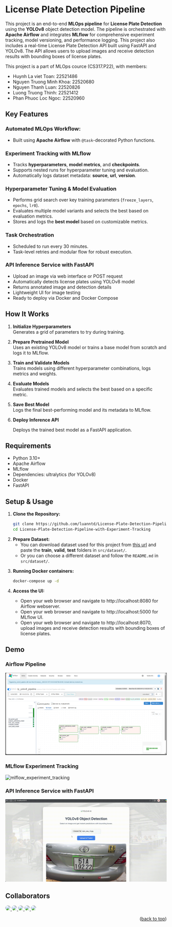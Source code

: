 ﻿# License Plate Detection Pipeline

This project is an end-to-end **MLOps pipeline** for **License Plate Detection** using the **YOLOv8** object detection model. The pipeline is orchestrated with **Apache Airflow** and integrates **MLflow** for comprehensive experiment tracking, model versioning, and performance logging. This project also includes a real-time License Plate Detection API built using FastAPI and YOLOv8. The API allows users to upload images and receive detection results with bounding boxes of license plates.

This project is a part of MLOps cource (CS317.P22), with members:
- Huynh La viet Toan: 22521486
- Nguyen Truong Minh Khoa: 22520680
- Nguyen Thanh Luan: 22520826
- Luong Truong Thinh: 22521412
- Phan Phuoc Loc Ngoc: 22520960


## Key Features

### Automated MLOps Workflow:
- Built using **Apache Airflow** with `@task`-decorated Python functions.

### Experiment Tracking with MLflow
- Tracks **hyperparameters**, **model metrics**, and **checkpoints**.
- Supports nested runs for hyperparameter tuning and evaluation.
- Automatically logs dataset metadata: **source**, **url**, **version**.

### Hyperparameter Tuning & Model Evaluation
- Performs grid search over key training parameters (`freeze_layers`, `epochs`, `lr0`).
- Evaluates multiple model variants and selects the best based on evaluation metrics.
- Stores and logs the **best model** based on customizable metrics.

### Task Orchestration
- Scheduled to run every 30 minutes.
- Task-level retries and modular flow for robust execution.

### API Inference Service with FastAPI
- Upload an image via web interface or POST request
- Automatically detects license plates using YOLOv8 model
- Returns annotated image and detection details
- Lightweight UI for image testing
- Ready to deploy via Docker and Docker Compose


## How It Works

1. **Initialize Hyperparameters**  
   Generates a grid of parameters to try during training.

2. **Prepare Pretrained Model**  
   Uses an existing YOLOv8 model or trains a base model from scratch and logs it to MLflow.

3. **Train and Validate Models**  
   Trains models using different hyperparameter combinations, logs metrics and weights.

4. **Evaluate Models**  
   Evaluates trained models and selects the best based on a specific metric.

5. **Save Best Model**  
   Logs the final best-performing model and its metadata to MLflow.

6. **Deploy Inference API**

    Deploys the trained best model as a FastAPI application.


## Requirements

- Python 3.10+
- Apache Airflow
- MLflow
- Dependencies: ultralytics (for YOLOv8)
- Docker
- FastAPI


## Setup & Usage

1.  **Clone the Repository:**
    ```bash
    git clone https://github.com/luanntd/License-Plate-Detection-Pipeline-with-Experiment-Tracking.git
    cd License-Plate-Detection-Pipeline-with-Experiment-Tracking
    ```
2.  **Prepare Dataset:**
    - You can download dataset used for this project from [this url](https://www.kaggle.com/datasets/bomaich/vnlicenseplate) and paste the **train**, **valid**, **test** folders in `src/dataset/`.
    - Or you can choose a different dataset and follow the `README.md` in `src/dataset/`.

<!-- 2.  **Set Up Environment Variables:**
    * Create a file named `.env` in the project's root directory.
    * Run the following command to create airflow user:

        ```bash
        echo -e "AIRFLOW_UID=$(id -u)" > .env
        ``` -->

3.  **Running Docker containers:**
    ```bash
    docker-compose up -d
    ```
  
4.  **Access the UI:**
    - Open your web browser and navigate to http://localhost:8080 for Airflow webserver.
    - Open your web browser and navigate to http://localhost:5000 for MLflow UI.
    - Open your web browser and navigate to http://localhost:8070, upload images and receive detection results with bounding boxes of license plates.

## Demo

### Airflow Pipeline

![airflow_pipeline](assets/pipeline.png)

### MLflow Experiment Tracking

![mlflow_experiment_tracking](assets/experiment_tracking.gif)

### API Inference Service with FastAPI

![predict_using_fastapi](assets/yolo_detector.gif)

## Collaborators
<a href="https://github.com/luanntd">
  <img src="https://github.com/luanntd.png?size=50" width="50" style="border-radius: 50%;" />
</a>
<a href="https://github.com/Khoa-Nguyen-Truong">
  <img src="https://github.com/Khoa-Nguyen-Truong.png?size=50" width="50" style="border-radius: 50%;" />
</a>
<a href="https://github.com/HuynhToan2004">
  <img src="https://github.com/HuynhToan2004.png?size=50" width="50" style="border-radius: 50%;" />
</a>
<a href="https://github.com/locngocphan12">
  <img src="https://github.com/locngocphan12.png?size=50" width="50" style="border-radius: 50%;" />
</a>
<a href="https://github.com/thinhlt04">
  <img src="https://github.com/thinhlt04.png?size=50" width="50" style="border-radius: 50%;" />
</a>

<p align="right">(<a href="#readme-top">back to top</a>)</p>
